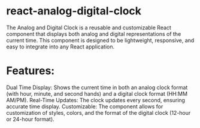 # react-analog-digital-clock
The Analog and Digital Clock is a reusable and customizable React component that displays both analog and digital representations of the current time. This component is designed to be lightweight, responsive, and easy to integrate into any React application.

# Features: 
Dual Time Display: Shows the current time in both an analog clock format (with hour, minute, and second hands) and a digital clock format (HH:MM
AM/PM).
Real-Time Updates: The clock updates every second, ensuring accurate time display.
Customizable: The component allows for customization of styles, colors, and the format of the digital clock (12-hour or 24-hour format).
